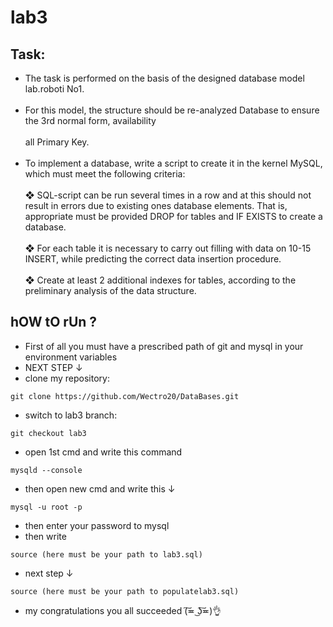 # lab3

## Task:
- The task is performed on the basis of the designed database model
lab.roboti No1.</br></br>
- For this model, the structure should be re-analyzed
Database to ensure the 3rd normal form, availability</br></br>
all Primary Key.</br></br>
- To implement a database, write a script to create it in the kernel
MySQL, which must meet the following criteria:</br></br>
❖ SQL-script can be run several times in a row and at
this should not result in errors due to existing ones
database elements. That is, appropriate must be provided
DROP for tables and IF EXISTS to create a database.</br></br>
❖ For each table it is necessary to carry out filling with data on
10-15 INSERT, while predicting the correct
data insertion procedure.</br></br>
❖ Create at least 2 additional indexes for tables,
according to the preliminary analysis of the data structure.

## hOW tO rUn ?
  - First of all you must have a prescribed path of git and mysql in your environment variables
  - NEXT STEP ↓</br>
  - clone my repository:
  ```
  git clone https://github.com/Wectro20/DataBases.git
  ```
  - switch to lab3 branch:
  ```
  git checkout lab3
  ```
  - open 1st cmd and write this command
   ```
   mysqld --console
   ```
  - then open new cmd and write this ↓
   ```
   mysql -u root -p
   ```
  - then enter your password to mysql
  - then write 
   ```
   source (here must be your path to lab3.sql)
   ```
  - next step ↓
   ```
   source (here must be your path to populatelab3.sql)
   ```
  - my congratulations you all succeeded (͠≖ ͜ʖ͠≖)👌

